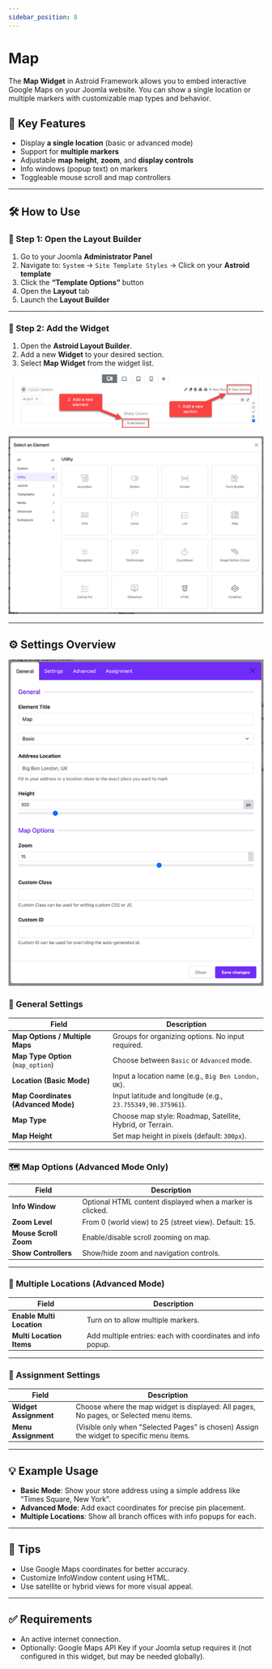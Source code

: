 ```yaml
---
sidebar_position: 8
---
```


# Map

The **Map Widget** in Astroid Framework allows you to embed interactive Google Maps on your Joomla website. You can show a single location or multiple markers with customizable map types and behavior.

## 📌 Key Features

- Display **a single location** (basic or advanced mode)
- Support for **multiple markers**
- Adjustable **map height**, **zoom**, and **display controls**
- Info windows (popup text) on markers
- Toggleable mouse scroll and map controllers

---

## 🛠 How to Use

### 📍 Step 1: Open the Layout Builder

1. Go to your Joomla **Administrator Panel**
2. Navigate to: `System` → `Site Template Styles` → Click on your **Astroid template**
3. Click the **“Template Options”** button
4. Open the **Layout** tab
5. Launch the **Layout Builder**

---

### 🧱 Step 2: Add the Widget
1. Open the **Astroid Layout Builder**.
2. Add a new **Widget** to your desired section.
3. Select **Map Widget** from the widget list.

![add-element.jpeg](../../../static/img/widgets/add-element.jpeg)

![select-utilities.jpg](../../../static/img/widgets/select-utilities.jpg)

---

## ⚙️ Settings Overview

![map-widget.jpg](../../../static/img/widgets/map-widget.jpg)

### 🧩 General Settings

| Field | Description |
|-------|-------------|
| **Map Options / Multiple Maps** | Groups for organizing options. No input required. |
| **Map Type Option** (`map_option`) | Choose between `Basic` or `Advanced` mode. |
| **Location (Basic Mode)** | Input a location name (e.g., `Big Ben London, UK`). |
| **Map Coordinates (Advanced Mode)** | Input latitude and longitude (e.g., `23.755349,90.375961`). |
| **Map Type** | Choose map style: Roadmap, Satellite, Hybrid, or Terrain. |
| **Map Height** | Set map height in pixels (default: `300px`). |

---

### 🗺 Map Options (Advanced Mode Only)

| Field | Description |
|-------|-------------|
| **Info Window** | Optional HTML content displayed when a marker is clicked. |
| **Zoom Level** | From 0 (world view) to 25 (street view). Default: 15. |
| **Mouse Scroll Zoom** | Enable/disable scroll zooming on map. |
| **Show Controllers** | Show/hide zoom and navigation controls. |

---

### 📍 Multiple Locations (Advanced Mode)

| Field | Description |
|-------|-------------|
| **Enable Multi Location** | Turn on to allow multiple markers. |
| **Multi Location Items** | Add multiple entries: each with coordinates and info popup. |

---

### 📄 Assignment Settings

| Field | Description |
|-------|-------------|
| **Widget Assignment** | Choose where the map widget is displayed: All pages, No pages, or Selected menu items. |
| **Menu Assignment** | (Visible only when "Selected Pages" is chosen) Assign the widget to specific menu items. |

---

## 💡 Example Usage

- **Basic Mode**: Show your store address using a simple address like “Times Square, New York”.
- **Advanced Mode**: Add exact coordinates for precise pin placement.
- **Multiple Locations**: Show all branch offices with info popups for each.

---

## 🧭 Tips

- Use Google Maps coordinates for better accuracy.
- Customize InfoWindow content using HTML.
- Use satellite or hybrid views for more visual appeal.

---

## ✅ Requirements

- An active internet connection.
- Optionally: Google Maps API Key if your Joomla setup requires it (not configured in this widget, but may be needed globally).
